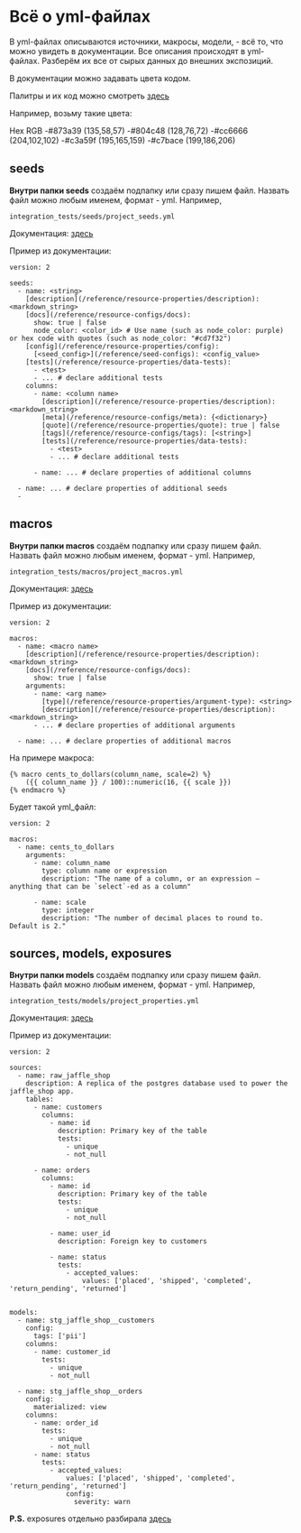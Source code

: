 # Всё о yml-файлах

В yml-файлах описываются источники, макросы, модели, - всё то, что можно увидеть в документации. Все описания происходят в yml-файлах. Разберём их все от сырых данных до внешних экспозиций.

В документации можно задавать цвета кодом.

Палитры и их код можно смотреть [здесь](https://www.color-hex.com/color-palettes/)

Например, возьму такие цвета:

Hex	RGB
-#873a39	(135,58,57)
-#804c48	(128,76,72)
-#cc6666	(204,102,102)
-#c3a59f	(195,165,159)
-#c7bace	(199,186,206)


## seeds

**Внутри папки seeds** создаём подпапку или сразу пишем файл. Назвать файл можно любым именем, формат - yml. Например, 

    integration_tests/seeds/project_seeds.yml

Документация: [здесь](https://docs.getdbt.com/reference/seed-properties)

Пример из документации:

    version: 2
    
    seeds:
      - name: <string>
        [description](/reference/resource-properties/description): <markdown_string>
        [docs](/reference/resource-configs/docs):
          show: true | false
          node_color: <color_id> # Use name (such as node_color: purple) or hex code with quotes (such as node_color: "#cd7f32")
        [config](/reference/resource-properties/config):
          [<seed_config>](/reference/seed-configs): <config_value>
        [tests](/reference/resource-properties/data-tests):
          - <test>
          - ... # declare additional tests
        columns:
          - name: <column name>
            [description](/reference/resource-properties/description): <markdown_string>
            [meta](/reference/resource-configs/meta): {<dictionary>}
            [quote](/reference/resource-properties/quote): true | false
            [tags](/reference/resource-configs/tags): [<string>]
            [tests](/reference/resource-properties/data-tests):
              - <test>
              - ... # declare additional tests
    
          - name: ... # declare properties of additional columns
    
      - name: ... # declare properties of additional seeds
      -   
## macros

**Внутри папки macros** создаём подпапку или сразу пишем файл. Назвать файл можно любым именем, формат - yml. Например, 

    integration_tests/macros/project_macros.yml
    
Документация: [здесь](https://docs.getdbt.com/reference/macro-properties)

Пример из документации:

    version: 2
    
    macros:
      - name: <macro name>
        [description](/reference/resource-properties/description): <markdown_string>
        [docs](/reference/resource-configs/docs):
          show: true | false
        arguments:
          - name: <arg name>
            [type](/reference/resource-properties/argument-type): <string>
            [description](/reference/resource-properties/description): <markdown_string>
          - ... # declare properties of additional arguments
    
      - name: ... # declare properties of additional macros

На примере макроса:

    {% macro cents_to_dollars(column_name, scale=2) %}
        ({{ column_name }} / 100)::numeric(16, {{ scale }})
    {% endmacro %}

Будет такой yml_файл:

    version: 2
    
    macros:
      - name: cents_to_dollars
        arguments:
          - name: column_name
            type: column name or expression
            description: "The name of a column, or an expression — anything that can be `select`-ed as a column"
    
          - name: scale
            type: integer
            description: "The number of decimal places to round to. Default is 2."


## sources, models, exposures

**Внутри папки models** создаём подпапку или сразу пишем файл. Назвать файл можно любым именем, формат - yml. Например, 

    integration_tests/models/project_properties.yml

Документация: [здесь](https://docs.getdbt.com/reference/configs-and-properties#which-properties-are-not-also-configs)

Пример из документации:

    version: 2
    
    sources:
      - name: raw_jaffle_shop
        description: A replica of the postgres database used to power the jaffle_shop app.
        tables:
          - name: customers
            columns:
              - name: id
                description: Primary key of the table
                tests:
                  - unique
                  - not_null
    
          - name: orders
            columns:
              - name: id
                description: Primary key of the table
                tests:
                  - unique
                  - not_null
    
              - name: user_id
                description: Foreign key to customers
    
              - name: status
                tests:
                  - accepted_values:
                      values: ['placed', 'shipped', 'completed', 'return_pending', 'returned']
    
    
    models:
      - name: stg_jaffle_shop__customers
        config:
          tags: ['pii']
        columns:
          - name: customer_id
            tests:
              - unique
              - not_null
    
      - name: stg_jaffle_shop__orders
        config:
          materialized: view
        columns:
          - name: order_id
            tests:
              - unique
              - not_null
          - name: status
            tests:
              - accepted_values:
                  values: ['placed', 'shipped', 'completed', 'return_pending', 'returned']
                  config:
                    severity: warn
    



**P.S.** exposures отдельно разбирала [здесь](https://github.com/Malakhova-Natalya/Snippets/tree/main/dbt/dbt_exposures)
